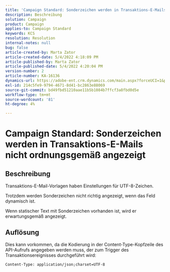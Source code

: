```yaml
---
title: 'Campaign Standard: Sonderzeichen werden in Transaktions-E-Mails nicht ordnungsgemäß angezeigt'
description: Beschreibung
solution: Campaign
product: Campaign
applies-to: Campaign Standard
keywords: KCS
resolution: Resolution
internal-notes: null
bug: false
article-created-by: Marta Zator
article-created-date: 5/4/2022 4:18:09 PM
article-published-by: Marta Zator
article-published-date: 5/4/2022 4:20:04 PM
version-number: 2
article-number: KA-16136
dynamics-url: https://adobe-ent.crm.dynamics.com/main.aspx?forceUCI=1&pagetype=entityrecord&etn=knowledgearticle&id=5e5514c7-c5cb-ec11-a7b5-6045bd00d4f5
exl-id: 214c5fe9-9794-4671-8d41-bc2863e88069
source-git-commit: bd49fbd51210aae11b5b1084b7ffcf3a8fbd0d5e
workflow-type: tm+mt
source-wordcount: '81'
ht-degree: 4%

---
```


# Campaign Standard: Sonderzeichen werden in Transaktions-E-Mails nicht ordnungsgemäß angezeigt

## Beschreibung


Transaktions-E-Mail-Vorlagen haben Einstellungen für UTF-8-Zeichen.

Trotzdem werden Sonderzeichen nicht richtig angezeigt, wenn das Feld dynamisch ist.

Wenn statischer Text mit Sonderzeichen vorhanden ist, wird er erwartungsgemäß angezeigt.


## Auflösung


Dies kann vorkommen, da die Kodierung in der Content-Type-Kopfzeile des API-Aufrufs angegeben werden muss, der zum Trigger des Transaktionsereignisses durchgeführt wird:

`Content-Type: application/json;charset=UTF-8`
